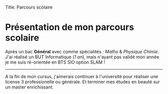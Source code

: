 Title: Parcours scolaire

# Présentation de mon parcours scolaire

Après un bac **Général** avec comme spécialités : *Maths* & *Physique Chimie*. J'ai réalisé un BUT Informatique (*1 an*), mais n'ayant pas validé mon année je me suis ré-orientée en BTS SIO option SLAM !

---

A la fin de mon cursus, j'aimerais continuer à l'université pour réaliser une license 3 professionelle ou générale. Et terminer mes études en beauté sur un master enrichissant.
